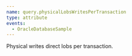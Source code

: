 ```yaml
---
name: query.physicalLobsWritesPerTransaction
type: attribute
events:
  - OracleDatabaseSample
---
```


Physical writes direct lobs per transaction.